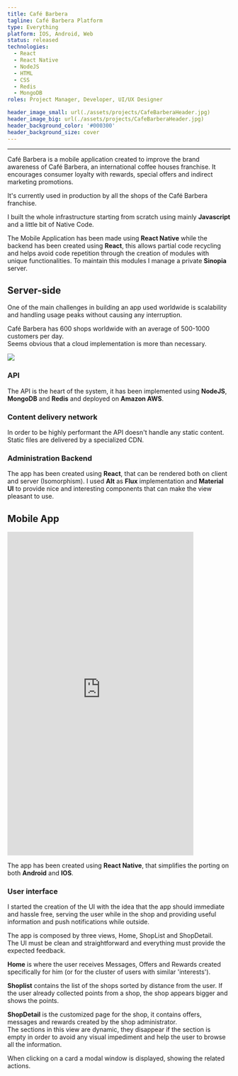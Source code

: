 ```yaml
---
title: Café Barbera
tagline: Café Barbera Platform
type: Everything
platform: IOS, Android, Web
status: released
technologies:
  - React
  - React Native
  - NodeJS
  - HTML
  - CSS
  - Redis
  - MongoDB
roles: Project Manager, Developer, UI/UX Designer

header_image_small: url(./assets/projects/CafeBarberaHeader.jpg)
header_image_big: url(./assets/projects/CafeBarberaHeader.jpg)
header_background_color: '#000300'
header_background_size: cover
---
```


-------

Café Barbera is a mobile application created to improve the brand awareness of Café Barbera, an international coffee houses franchise.
It encourages consumer loyalty with rewards, special offers and indirect marketing promotions.

It's currently used in production by all the shops of the Café Barbera franchise.

I built the whole infrastructure starting from scratch using mainly __Javascript__
and a little bit of Native Code.

The Mobile Application has been made using __React Native__ while the backend has been created using __React__, this allows partial code recycling and helps avoid code repetition through the creation of modules with unique functionalities.
To maintain this modules I manage a private __Sinopia__ server.

## Server-side


One of the main challenges in building an app used worldwide is scalability
and handling usage peaks without causing any interruption.  

Café Barbera has 600 shops worldwide with an average of 500-1000 customers per day.  
Seems obvious that a cloud implementation is more than necessary.  

<img src='assets/projects/CafeBarberaRequestDiagram.png' class='media-element left' />

### API
The API is the heart of the system, it has been implemented using __NodeJS__, __MongoDB__ and __Redis__ and deployed on __Amazon AWS__.

### Content delivery network
In order to be highly performant the API doesn't handle any static content.  
Static files are delivered by a specialized CDN.

### Administration Backend
The app has been created using __React__, that can be rendered both on client and server (Isomorphism).
I used __Alt__ as __Flux__ implementation and __Material UI__ to provide nice and interesting components that can make the view pleasant to use.  

## Mobile App

<iframe class='media-element right' width="420" height="730" src="https://www.youtube.com/embed/B0ukQt7qktc" frameborder="0" allowfullscreen></iframe>

The app has been created using __React Native__, that simplifies the porting on both __Android__ and __IOS__.

### User interface
I started the creation of the UI with the idea that the app should immediate and
hassle free, serving the user while in the shop and providing useful information
and push notifications while outside.  

The app is composed by three views, Home, ShopList and ShopDetail.  
The UI must be clean and straightforward and everything must provide the expected feedback.

__Home__ is where the user receives Messages, Offers and Rewards created specifically for him
(or for the cluster of users with similar 'interests').

__Shoplist__ contains the list of the shops sorted by distance from the user. If the user already collected points from a shop, the shop appears bigger and shows the points.

__ShopDetail__ is the customized page for the shop, it contains offers, messages and rewards created by the shop administrator.  
The sections in this view are dynamic, they disappear if the section is empty in order to avoid any visual impediment and help the user to browse all the information.

When clicking on a card a modal window is displayed, showing the related actions.

